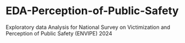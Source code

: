 # EDA-Perception-of-Public-Safety
Exploratory data Analysis for National Survey on Victimization and Perception of Public Safety (ENVIPE) 2024
